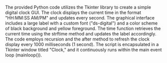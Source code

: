 The provided Python code utilizes the Tkinter library to create a simple digital clock GUI. The clock displays the current time in the format "HH:MM:SS AM/PM" and updates every second. The graphical interface includes a large label with a custom font ("ds-digital") and a color scheme of black background and yellow foreground. The time function retrieves the current time using the strftime method and updates the label accordingly. The code employs recursion and the after method to refresh the clock display every 1000 milliseconds (1 second). The script is encapsulated in a Tkinter window titled "Clock," and it continuously runs within the main event loop (mainloop()).





